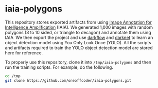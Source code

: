 # iaia-polygons

This repository stores exported artifacts from using [Image Annotation for Intelligence Amplification](http://iaia.oneoffcoder.com) (IAIA). We generated 1,000 images with random polygons (3 to 10 sided, or triangle to decagon) and annotate them using IAIA. We then export the project and use [darkflow](https://github.com/thtrieu/darkflow) and [darknet](https://pjreddie.com/darknet/yolo/) to learn an object detection model using You Only Look Once (YOLO). All the scripts and artifacts required to train the YOLO object detection model are stored here for reference. 

To properly use this repository, clone it into `/tmp/iaia-polygons` and then run the training scripts. For example, do the following.

```bash
cd /tmp
git clone https://github.com/oneoffcoder/iaia-polygons.git
```

